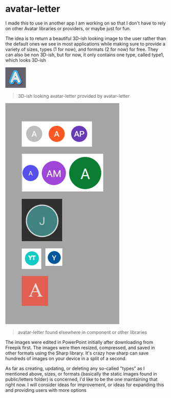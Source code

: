 # avatar-letter

I made this to use in another app I am working on so that I don't have to rely on other Avatar libraries or providers, or maybe just for fun.

The idea is to return a beautiful 3D-ish looking image to the user rather than the default ones we see in most applications while making sure to provide a variety of sizes, types (1 for now), and formats (2 for now) for free. They can also be non 3D-ish, but for now, it only contains one type, called type1, which looks 3D-ish

![sample big size avatar-letter](/public/letters/type1/a/a-big.png)

> 3D-ish looking avatar-letter provided by avatar-letter

![samples avatar-letter found elsewhere](/public/assets/found-elsewhere.png)

> avatar-letter found elsewhere in component or other libraries

The images were edited in PowerPoint initially after downloading from Freepik first. The images were then resized, compressed, and saved in other formats using the Sharp library. It's crazy how sharp can save hundreds of images on your device in a split of a second.

As far as creating, updating, or deleting any so-called "types" as I mentioned above, sizes, or formats (basically the static images found in public/letters folder) is concerned, I'd like to be the one maintaining that right now. I will consider ideas for improvement, or ideas for expanding this and providing users with more options
